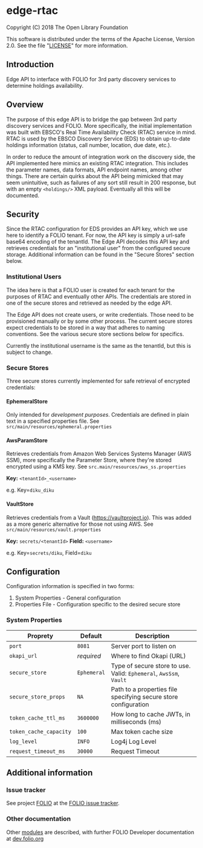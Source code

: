 # edge-rtac

Copyright (C) 2018 The Open Library Foundation

This software is distributed under the terms of the Apache License,
Version 2.0. See the file "[LICENSE](LICENSE)" for more information.

## Introduction

Edge API to interface with FOLIO for 3rd party discovery services to determine holdings availability.

## Overview

The purpose of this edge API is to bridge the gap between 3rd party discovery services and FOLIO.  More specifically, the initial implementation was built with EBSCO's Real Time Availability Check (RTAC) service in mind.  RTAC is used by the EBSCO Discovery Service (EDS) to obtain up-to-date holdings information (status, call number, location, due date, etc.).

In order to reduce the amount of integration work on the discovery side, the API implemented here mimics an existing RTAC integration.  This includes the parameter names, data formats, API endpoint names, among other things.  There are certain quirks about the API being mimicked that may seem unintuitive, such as failures of any sort still result in 200 response, but with an empty `<holdings/>` XML payload.  Eventually all this will be documented.

## Security

Since the RTAC configuration for EDS provides an API key, which we use here to identify a FOLIO tenant.  For now, the API key is simply a url-safe base64 encoding of the tenantId.  The Edge API decodes this API key and retrieves credentials for an "institutional user" from the configured secure storage.  Additional information can be found in the "Secure Stores" section below.

### Institutional Users

The idea here is that a FOLIO user is created for each tenant for the purposes of RTAC and eventually other APIs.  The credentials are stored in one of the secure stores and retrieved as needed by the edge API.

The Edge API does not create users, or write credentials.  Those need to be provisioned manually or by some other process.  The current secure stores expect credentials to be stored in a way that adheres to naming conventions.  See the various secure store sections below for specifics.

Currently the institutional username is the same as the tenantId, but this is subject to change.

### Secure Stores

Three secure stores currently implemented for safe retrieval of encrypted credentials:

#### EphemeralStore ####

Only intended for _development purposes_.  Credentials are defined in plain text in a specified properties file.  See `src/main/resources/ephemeral.properties`

#### AwsParamStore ####

Retrieves credentials from Amazon Web Services Systems Manager (AWS SSM), more specifically the Parameter Store, where they're stored encrypted using a KMS key.  See `src.main/resources/aws_ss.properties`

**Key:** `<tenantId>_<username>`

e.g. Key=`diku_diku`

#### VaultStore ####

Retrieves credentials from a Vault (https://vaultproject.io).  This was added as a more generic alternative for those not using AWS.  See `src/main/resources/vault.properties`

**Key:** `secrets/<tenantId>`
**Field:** `<username>`

e.g. Key=`secrets/diku`, Field=`diku`

## Configuration

Configuration information is specified in two forms:
1. System Properties - General configuration
1. Properties File - Configuration specific to the desired secure store

### System Properties

Proprety              | Default     | Description
--------------------- | ----------- | -------------
`port`                | `8081`      | Server port to listen on
`okapi_url`           | *required*  | Where to find Okapi (URL)
`secure_store`        | `Ephemeral` | Type of secure store to use.  Valid: `Ephemeral`, `AwsSsm`, `Vault`
`secure_store_props`  | `NA`        | Path to a properties file specifying secure store configuration
`token_cache_ttl_ms`  | `3600000`   | How long to cache JWTs, in milliseconds (ms)
`token_cache_capacity`| `100`       | Max token cache size
`log_level`           | `INFO`      | Log4j Log Level
`request_timeout_ms`  | `30000`     | Request Timeout

## Additional information

### Issue tracker

See project [FOLIO](https://issues.folio.org/browse/FOLIO)
at the [FOLIO issue tracker](https://dev.folio.org/guidelines/issue-tracker).

### Other documentation

Other [modules](https://dev.folio.org/source-code/#server-side) are described,
with further FOLIO Developer documentation at [dev.folio.org](https://dev.folio.org/)

